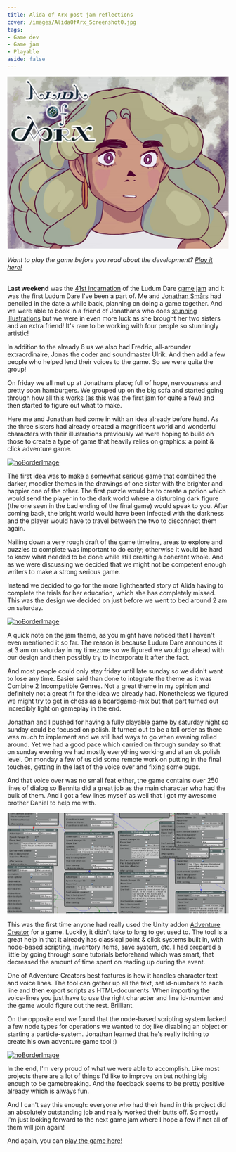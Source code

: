 ```yaml
---
title: Alida of Arx post jam reflections
cover: /images/AlidaOfArx_Screenshot0.jpg
tags:
- Game dev
- Game jam
- Playable
aside: false
---
```


[![noBorderImage](/images/AlidaOfArx_Screenshot0.jpg)](/images/AlidaOfArx_Screenshot0.jpg)

*Want to play the game before you read about the development? [Play it here!](http://www.jsmars.com/misc/alidaofarx/)*
<br>
<br>

**Last weekend** was the [41st incarnation](https://ldjam.com/) of the Ludum Dare [game jam](https://en.wikipedia.org/wiki/Game_jam) and it was the first Ludum Dare I've been a part of. Me and [Jonathan Smårs](https://twitter.com/jsmars) had penciled in the date a while back, planning on doing a game together. And we were able to book in a friend of Jonathans who does [stunning illustrations](https://www.instagram.com/serwaa/) but we were in even more luck as she brought her two sisters and an extra friend! It's rare to be working with four people so stunningly artistic!

In addition to the already 6 us we also had Fredric, all-arounder extraordinaire, Jonas the coder and soundmaster Ulrik. And then add a few people who helped lend their voices to the game. So we were quite the group!

On friday we all met up at Jonathans place; full of hope, nervousness and pretty soon hamburgers. We grouped up on the big sofa and started going through how all this works (as this was the first jam for quite a few) and then started to figure out what to make.

Here me and Jonathan had come in with an idea already before hand. As the three sisters had already created a magnificent world and wonderful characters with their illustrations previously we were hoping to build on those to create a type of game that heavily relies on graphics: a point & click adventure game.

[![noBorderImage](/images/AlidaOfArx_Screenshot1.png)](/images/AlidaOfArx_Screenshot1.png)

The first idea was to make a somewhat serious game that combined the darker, moodier themes in the drawings of one sister with the brighter and happier one of the other. The first puzzle would be to create a potion which would send the player in to the dark world where a disturbing dark figure (the one seen in the bad ending of the final game) would speak to you. After coming back, the bright world would have been infected with the darkness and the player would have to travel between the two to disconnect them again.

Nailing down a very rough draft of the game timeline, areas to explore and puzzles to complete was important to do early; otherwise it would be hard to know what needed to be done while still creating a coherent whole. And as we were discussing we decided that we might not be competent enough writers to make a strong serious game.

Instead we decided to go for the more lighthearted story of Alida having to complete the trials for her education, which she has completely missed. This was the design we decided on just before we went to bed around 2 am on saturday.

[![noBorderImage](/images/AlidaOfArx_Screenshot3.png)](/images/AlidaOfArx_Screenshot3.png)

A quick note on the jam theme, as you might have noticed that I haven't even mentioned it so far. The reason is because Ludum Dare announces it at 3 am on saturday in my timezone so we figured we would go ahead with our design and then possibly try to incorporate it after the fact.

And most people could only stay friday until late sunday so we didn't want to lose any time. Easier said than done to integrate the theme as it was Combine 2 Incompatible Genres. Not a great theme in my opinion and definitely not a great fit for the idea we already had. Nonetheless we figured we might try to get in chess as a boardgame-mix but that part turned out incredibly light on gameplay in the end.

Jonathan and I pushed for having a fully playable game by saturday night so sunday could be focused on polish. It turned out to be a tall order as there was much to implement and we still had ways to go when evening rolled around. Yet we had a good pace which carried on through sunday so that on sunday evening we had mostly everything working and at an ok polish level. On monday a few of us did some remote work on putting in the final touches, getting in the last of the voice over and fixing some bugs.

And that voice over was no small feat either, the game contains over 250 lines of dialog so Bennita did a great job as the main character who had the bulk of them. And I got a few lines myself as well that I got my awesome brother Daniel to help me with. 

[![noBorderImage](/images/AlidaOfArx_dev_screenshot.png)](/images/AlidaOfArx_dev_screenshot.png)

This was the first time anyone had really used the Unity addon [Adventure Creator](https://www.adventurecreator.org/) for a game. Luckily, it didn't take to long to get used to. The tool is a great help in that it already has classical point & click systems built in, with node-based scripting, inventory items, save system, etc. I had prepared a little by going through some tutorials beforehand which was smart, that decreased the amount of time spent on reading up during the event.

One of Adventure Creators best features is how it handles character text and voice lines. The tool can gather up all the text, set id-numbers to each line and then export scripts as HTML-documents. When importing the voice-lines you just have to use the right character and line id-number and the game would figure out the rest. Brilliant.

On the opposite end we found that the node-based scripting system lacked a few node types for operations we wanted to do; like disabling an object or starting a particle-system. Jonathan learned that he's really itching to create his own adventure game tool :)

[![noBorderImage](/images/AlidaOfArx_Screenshot4.png)](/images/AlidaOfArx_Screenshot4.png)

In the end, I'm very proud of what we were able to accomplish. Like most projects there are a lot of things I'd like to improve on but nothing big enough to be gamebreaking. And the feedback seems to be pretty positive already which is always fun.

And I can't say this enough: everyone who had their hand in this project did an absolutely outstanding job and really worked their butts off. So mostly I'm just looking forward to the next game jam where I hope a few if not all of them will join again!


And again, you can [play the game here!](http://www.jsmars.com/misc/alidaofarx/)